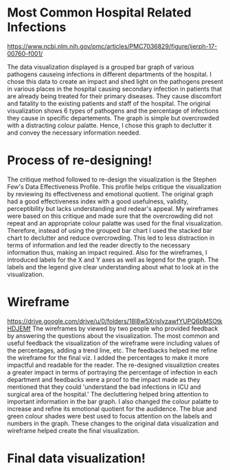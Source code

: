 # Most Common Hospital Related Infections
<https://www.ncbi.nlm.nih.gov/pmc/articles/PMC7036829/figure/ijerph-17-00760-f001/>

The data visualization displayed is a grouped bar graph of various pathogens causeing infections in different departments of the hospital. I chose this data to create an 
impact and shed light on the pathogens present in various places in the hospital causing secondary infection in patients that are already being treated for their primary diseases. 
They cause discomfort and fatality to the existing patients and staff of the hospital. The original visualization shows 6 types of pathogens and the percentage of infections they cause 
in specific departements. The graph is simple but overcrowded with a distracting colour palatte. Hence, I chose this graph to declutter it and convey the necessary information needed.

# Process of re-designing!
The critique method followed to re-design the visualization is the Stephen Few's Data Effectiveness Profile. This profile helps critique the visualization by reviewing its effectiveness 
and emotional quotient. The original graph had a good effectiveness index with a good usefulness, validity, perceptibility but lacks understanding and redear's appeal. 
My wireframes were based on this critique and made sure that the overcrowding did not repeat and an appropriate colour palatte was used for the final visualization. 
Therefore, instead of using the grouped bar chart I used the stacked bar chart to declutter and reduce overcrowding. This led to less distraction in terms of information
and led the reader directly to the necessary information thus, making an impact required. Also for the wireframes, I introduced labels for the X and Y axes as well as legend for the graph.
The labels and the legend give clear understanding about what to look at in the visualization.

# Wireframe
<https://drive.google.com/drive/u/0/folders/18l8w5XrjsIyzawfYUPQ6bMSOtkHDJEMf>
The wireframes by viewed by two people who provided feedback by answering the questions about the visualization. The most common and useful feedback the visualization of the wireframe
were including values of the percentages, adding a trend line, etc. The feedbacks helped me refine the wireframe for the final viz. I added the percentages to make it more impactful and readable for the reader. The re-designed visualiztion creates a greater impact in terms of portraying the percentage of infection in each department and feedbacks were a proof to the impact made as they mentioned that they could 'understand the bad infections in ICU and surgical area of the hospital.' The decluttering helped bring attention to important information in the bar graph. I also changed the colour palatte to increase and refine its emotional quotient for the audidence. The blue and green colour shades were best used to focus attention on the labels and numbers in the graph. 
These changes to the original data visualization and wireframe helped create the final visualization.

# Final data visualization!
<div class="flourish-embed flourish-chart" data-src="visualisation/5359827"><script src="https://public.flourish.studio/resources/embed.js"></script></div>

